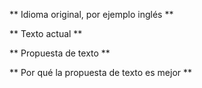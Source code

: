 ** Idioma original, por ejemplo inglés **



** Texto actual **



** Propuesta de texto **



** Por qué la propuesta de texto es mejor **